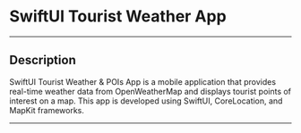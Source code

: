 # SwiftUI Tourist Weather App
***

## Description
SwiftUI Tourist Weather & POIs App is a mobile application that provides real-time weather data from OpenWeatherMap and displays tourist points of interest on a map. This app is developed using SwiftUI, CoreLocation, and MapKit frameworks.
***


